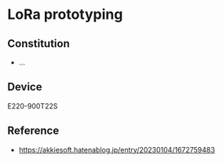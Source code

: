 # LoRa prototyping

## Constitution

* ...

## Device

E220-900T22S

## Reference

* https://akkiesoft.hatenablog.jp/entry/20230104/1672759483
